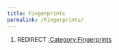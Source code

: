 ```yaml
---
title: Fingerprints
permalink: /Fingerprints/
---
```


1.  REDIRECT [:Category:Fingerprints](/:Category:Fingerprints "wikilink")
